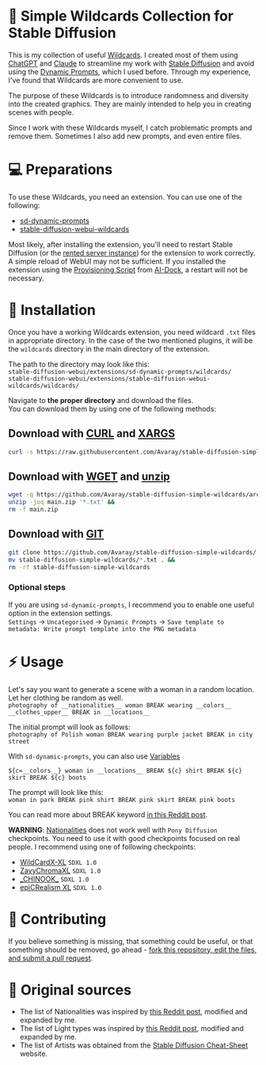 # 📑 Simple Wildcards Collection for Stable Diffusion

This is my collection of useful [Wildcards](https://github.com/adieyal/sd-dynamic-prompts/blob/main/docs/SYNTAX.md#wildcards). I created most of them using [ChatGPT](https://chat.openai.com) and [Claude](https://claude.ai/) to streamline my work with [Stable Diffusion](https://github.com/AUTOMATIC1111/stable-diffusion-webui) and avoid using the [Dynamic Prompts](https://github.com/adieyal/sd-dynamic-prompts/tree/main?tab=readme-ov-file#basic-usage), which I used before. Through my experience, I've found that Wildcards are more convenient to use.

The purpose of these Wildcards is to introduce randomness and diversity into the created graphics. They are mainly intended to help you in creating scenes with people.

Since I work with these Wildcards myself, I catch problematic prompts and remove them. Sometimes I also add new prompts, and even entire files.

# 💻 Preparations

To use these Wildcards, you need an extension. You can use one of the following:

- [sd-dynamic-prompts](https://github.com/adieyal/sd-dynamic-prompts)
- [stable-diffusion-webui-wildcards](https://github.com/AUTOMATIC1111/stable-diffusion-webui-wildcards)

Most likely, after installing the extension, you'll need to restart Stable Diffusion (or the [rented server instance](https://cloud.vast.ai/?ref_id=62878&creator_id=42512&name=null)) for the extension to work correctly. A simple reload of WebUI may not be sufficient. If you installed the extension using the [Provisioning Script](https://github.com/ai-dock/stable-diffusion-webui/blob/main/config/provisioning/default.sh) from [AI-Dock](https://github.com/ai-dock/stable-diffusion-webui), a restart will not be necessary.

# 💾 Installation

Once you have a working Wildcards extension, you need wildcard `.txt` files in appropriate directory. In the case of the two mentioned plugins, it will be the `wildcards` directory in the main directory of the extension.

The path to the directory may look like this:  
`stable-diffusion-webui/extensions/sd-dynamic-prompts/wildcards/`  
`stable-diffusion-webui/extensions/stable-diffusion-webui-wildcards/wildcards/`

Navigate to **the proper directory** and download the files.  
You can download them by using one of the following methods:
## Download with [CURL](https://curl.se/) and [XARGS](https://www.man7.org/linux/man-pages/man1/xargs.1.html)

```bash
curl -s https://raw.githubusercontent.com/Avaray/stable-diffusion-simple-wildcards/main/files | xargs -n 1 -P 8 curl -s -fLO --retry 3 --remote-name-all
```

## Download with [WGET](https://www.gnu.org/software/wget/) and [unzip](https://linux.die.net/man/1/unzip)

```bash
wget -q https://github.com/Avaray/stable-diffusion-simple-wildcards/archive/refs/heads/main.zip -O main.zip &&
unzip -joq main.zip '*.txt' &&
rm -f main.zip
```

## Download with [GIT](https://git-scm.com/)

```bash
git clone https://github.com/Avaray/stable-diffusion-simple-wildcards/ &&
mv stable-diffusion-simple-wildcards/*.txt . &&
rm -rf stable-diffusion-simple-wildcards
```

### Optional steps

If you are using `sd-dynamic-prompts`, I recommend you to enable one useful option in the extension settings.  
`Settings` -> `Uncategorised` -> `Dynamic Prompts` -> `Save template to metadata: Write prompt template into the PNG metadata`

# ⚡️ Usage

Let's say you want to generate a scene with a woman in a random location. Let her clothing be random as well.  
`photography of __nationalities__ woman BREAK wearing __colors__ __clothes_upper__ BREAK in __locations__`

The initial prompt will look as follows:  
`photography of Polish woman BREAK wearing purple jacket BREAK in city street`

With `sd-dynamic-prompts`, you can also use [Variables](https://github.com/adieyal/sd-dynamic-prompts/blob/main/docs/SYNTAX.md#variables)

`${c=__colors__} woman in __locations__ BREAK ${c} shirt BREAK ${c} skirt BREAK ${c} boots`

The prompt will look like this:  
`woman in park BREAK pink shirt BREAK pink skirt BREAK pink boots`

You can read more about BREAK keyword [in this Reddit post](https://www.reddit.com/r/StableDiffusion/comments/15bty86/prompt_trick_for_more_consistent_results_in/).

**WARNING**: [Nationalities](https://github.com/Avaray/stable-diffusion-simple-wildcards/blob/main/nationalities.txt) does not work well with `Pony Diffusion` checkpoints. You need to use it with good checkpoints focused on real people. I recommend using one of following checkpoints:

- [WildCardX-XL](https://civitai.com/models/239561/wildcardx-xl) `SDXL 1.0`
- [ZavyChromaXL](https://civitai.com/models/119229/zavychromaxl) `SDXL 1.0`
- [\_CHINOOK\_](https://civitai.com/models/400589/chinook) `SDXL 1.0`
- [epiCRealism XL](https://civitai.com/models/277058/epicrealism-xl) `SDXL 1.0`

# 📝 Contributing

If you believe something is missing, that something could be useful, or that something should be removed, go ahead - [fork this repository, edit the files, and submit a pull request](https://docs.github.com/en/get-started/quickstart/contributing-to-projects).

# 🍺 Original sources

- The list of Nationalities was inspired by [this Reddit post](https://www.reddit.com/r/StableDiffusion/comments/13oea0i/photorealistic_portraits_of_200_ethinicities/), modified and expanded by me.
- The list of Light types was inspired by [this Reddit post](https://www.reddit.com/r/StableDiffusion/comments/1cjwi04/made_this_lighting_guide_for_myself_thought_id/), modified and expanded by me.
- The list of Artists was obtained from the [Stable Diffusion Cheat-Sheet](https://supagruen.github.io/StableDiffusion-CheatSheet/) website.
